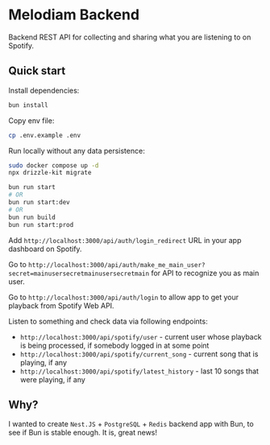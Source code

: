 # Melodiam Backend

Backend REST API for collecting and sharing what you are listening to on Spotify.

## Quick start

Install dependencies:
```bash
bun install
```

Copy env file:
```bash
cp .env.example .env
```

Run locally without any data persistence:
```bash
sudo docker compose up -d
npx drizzle-kit migrate

bun run start
# OR
bun run start:dev
# OR
bun run build
bun run start:prod
```

Add `http://localhost:3000/api/auth/login_redirect` URL in your app dashboard on Spotify.

Go to `http://localhost:3000/api/auth/make_me_main_user?secret=mainusersecretmainusersecretmain` for API to recognize you as main user.

Go to `http://localhost:3000/api/auth/login` to allow app to get your playback from Spotify Web API.

Listen to something and check data via following endpoints:
- `http://localhost:3000/api/spotify/user` - current user whose playback is being processed, if somebody logged in at some point
- `http://localhost:3000/api/spotify/current_song` - current song that is playing, if any
- `http://localhost:3000/api/spotify/latest_history` - last 10 songs that were playing, if any

## Why?

I wanted to create `Nest.JS` + `PostgreSQL` + `Redis` backend app with Bun, to see if Bun is stable enough. It is, great news!
